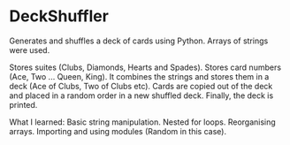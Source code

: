 # DeckShuffler
Generates and shuffles a deck of cards using Python.
Arrays of strings were used.

Stores suites (Clubs, Diamonds, Hearts and Spades).
Stores card numbers (Ace, Two ... Queen, King).
It combines the strings and stores them in a deck (Ace of Clubs, Two of Clubs etc).
Cards are copied out of the deck and placed in a random order in a new shuffled deck.
Finally, the deck is printed.

What I learned:
Basic string manipulation.
Nested for loops.
Reorganising arrays.
Importing and using modules (Random in this case).
